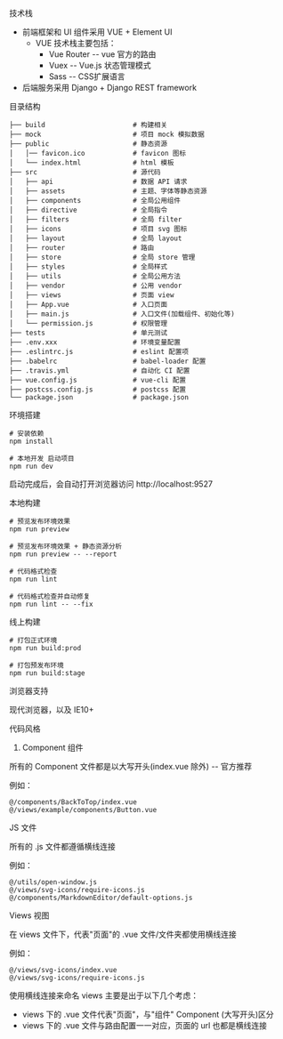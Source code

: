 技术栈

- 前端框架和 UI 组件采用 VUE + Element UI 
  - VUE 技术栈主要包括：
    - Vue Router -- vue 官方的路由
    - Vuex -- Vue.js 状态管理模式
    - Sass -- CSS扩展语言
- 后端服务采用 Django + Django REST framework



目录结构

    ├── build                      # 构建相关
    ├── mock                       # 项目 mock 模拟数据
    ├── public                     # 静态资源
    │   │── favicon.ico            # favicon 图标
    │   └── index.html             # html 模板
    ├── src                        # 源代码
    │   ├── api                    # 数据 API 请求
    │   ├── assets                 # 主题、字体等静态资源
    │   ├── components             # 全局公用组件
    │   ├── directive              # 全局指令
    │   ├── filters                # 全局 filter
    │   ├── icons                  # 项目 svg 图标
    │   ├── layout                 # 全局 layout
    │   ├── router                 # 路由
    │   ├── store                  # 全局 store 管理
    │   ├── styles                 # 全局样式
    │   ├── utils                  # 全局公用方法
    │   ├── vendor                 # 公用 vendor
    │   ├── views                  # 页面 view
    │   ├── App.vue                # 入口页面
    │   ├── main.js                # 入口文件(加载组件、初始化等)
    │   └── permission.js          # 权限管理
    ├── tests                      # 单元测试
    ├── .env.xxx                   # 环境变量配置
    ├── .eslintrc.js               # eslint 配置项
    ├── .babelrc                   # babel-loader 配置
    ├── .travis.yml                # 自动化 CI 配置
    ├── vue.config.js              # vue-cli 配置
    ├── postcss.config.js          # postcss 配置
    └── package.json               # package.json



环境搭建

    # 安装依赖
    npm install
    
    # 本地开发 启动项目
    npm run dev

启动完成后，会自动打开浏览器访问  http://localhost:9527



本地构建

    # 预览发布环境效果
    npm run preview
    
    # 预览发布环境效果 + 静态资源分析
    npm run preview -- --report
    
    # 代码格式检查
    npm run lint
    
    # 代码格式检查并自动修复
    npm run lint -- --fix

线上构建

    # 打包正式环境
    npm run build:prod
    
    # 打包预发布环境
    npm run build:stage

浏览器支持

现代浏览器，以及 IE10+



代码风格

1. Component 组件

所有的 Component 文件都是以大写开头(index.vue 除外) -- 官方推荐

例如：

    @/components/BackToTop/index.vue
    @/views/example/components/Button.vue

JS 文件

所有的 .js 文件都遵循横线连接

例如：

    @/utils/open-window.js
    @/views/svg-icons/require-icons.js
    @/components/MarkdownEditor/default-options.js

Views 视图

在 views 文件下，代表"页面"的 .vue 文件/文件夹都使用横线连接

例如：

    @/views/svg-icons/index.vue
    @/views/svg-icons/require-icons.js

使用横线连接来命名 views 主要是出于以下几个考虑：

- views 下的 .vue 文件代表"页面"，与"组件" Component (大写开头)区分
- views 下的 .vue 文件与路由配置一一对应，页面的 url 也都是横线连接
